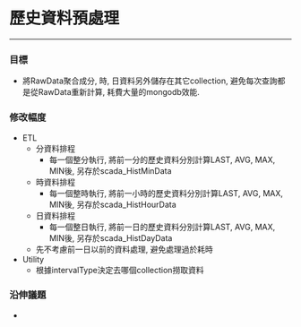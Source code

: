 # 歷史資料預處理

---

### 目標

* 將RawData聚合成分, 時, 日資料另外儲存在其它collection, 避免每次查詢都是從RawData重新計算, 耗費大量的mongodb效能.

### 修改幅度

* ETL
  * 分資料排程
    * 每一個整分執行, 將前一分的歷史資料分別計算LAST, AVG, MAX, MIN後, 另存於scada\_HistMinData
  * 時資料排程
    * 每一個整時執行, 將前一小時的歷史資料分別計算LAST, AVG, MAX, MIN後, 另存於scada\_HistHourData
  * 日資料排程
    * 每一個整日執行, 將前一日的歷史資料分別計算LAST, AVG, MAX, MIN後, 另存於scada\_HistDayData
  * 先不考慮前一日以前的資料處理, 避免處理過於耗時
* Utility
  * 根據intervalType決定去哪個collection撈取資料

### 沿伸議題

* 


